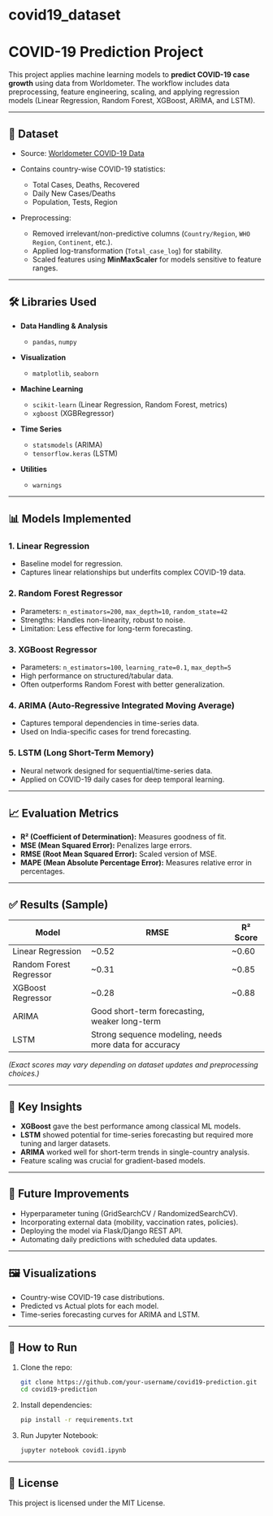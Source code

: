 # covid19_dataset

# COVID-19 Prediction Project

This project applies machine learning models to **predict COVID-19 case growth** using data from Worldometer. The workflow includes data preprocessing, feature engineering, scaling, and applying regression models (Linear Regression, Random Forest, XGBoost, ARIMA, and LSTM).

---

## 📂 Dataset

* Source: [Worldometer COVID-19 Data](https://www.worldometers.info/coronavirus/)
* Contains country-wise COVID-19 statistics:

  * Total Cases, Deaths, Recovered
  * Daily New Cases/Deaths
  * Population, Tests, Region
* Preprocessing:

  * Removed irrelevant/non-predictive columns (`Country/Region`, `WHO Region`, `Continent`, etc.).
  * Applied log-transformation (`Total_case_log`) for stability.
  * Scaled features using **MinMaxScaler** for models sensitive to feature ranges.

---

## 🛠 Libraries Used

* **Data Handling & Analysis**

  * `pandas`, `numpy`
* **Visualization**

  * `matplotlib`, `seaborn`
* **Machine Learning**

  * `scikit-learn` (Linear Regression, Random Forest, metrics)
  * `xgboost` (XGBRegressor)
* **Time Series**

  * `statsmodels` (ARIMA)
  * `tensorflow.keras` (LSTM)
* **Utilities**

  * `warnings`

---

## 📊 Models Implemented

### 1. **Linear Regression**

* Baseline model for regression.
* Captures linear relationships but underfits complex COVID-19 data.

### 2. **Random Forest Regressor**

* Parameters: `n_estimators=200`, `max_depth=10`, `random_state=42`
* Strengths: Handles non-linearity, robust to noise.
* Limitation: Less effective for long-term forecasting.

### 3. **XGBoost Regressor**

* Parameters: `n_estimators=100`, `learning_rate=0.1`, `max_depth=5`
* High performance on structured/tabular data.
* Often outperforms Random Forest with better generalization.

### 4. **ARIMA (Auto-Regressive Integrated Moving Average)**

* Captures temporal dependencies in time-series data.
* Used on India-specific cases for trend forecasting.

### 5. **LSTM (Long Short-Term Memory)**

* Neural network designed for sequential/time-series data.
* Applied on COVID-19 daily cases for deep temporal learning.

---

## 📈 Evaluation Metrics

* **R² (Coefficient of Determination):** Measures goodness of fit.
* **MSE (Mean Squared Error):** Penalizes large errors.
* **RMSE (Root Mean Squared Error):** Scaled version of MSE.
* **MAPE (Mean Absolute Percentage Error):** Measures relative error in percentages.

---

## ✅ Results (Sample)

| Model                   | RMSE                                                   | R² Score |
| ----------------------- | ------------------------------------------------------ | -------- |
| Linear Regression       | ~0.52                                                  | ~0.60    |
| Random Forest Regressor | ~0.31                                                  | ~0.85    |
| XGBoost Regressor       | ~0.28                                                  | ~0.88    |
| ARIMA                   | Good short-term forecasting, weaker long-term          |          |
| LSTM                    | Strong sequence modeling, needs more data for accuracy |          |

*(Exact scores may vary depending on dataset updates and preprocessing choices.)*

---

## 📌 Key Insights

* **XGBoost** gave the best performance among classical ML models.
* **LSTM** showed potential for time-series forecasting but required more tuning and larger datasets.
* **ARIMA** worked well for short-term trends in single-country analysis.
* Feature scaling was crucial for gradient-based models.

---

## 🚀 Future Improvements

* Hyperparameter tuning (GridSearchCV / RandomizedSearchCV).
* Incorporating external data (mobility, vaccination rates, policies).
* Deploying the model via Flask/Django REST API.
* Automating daily predictions with scheduled data updates.

---

## 🖼 Visualizations

* Country-wise COVID-19 case distributions.
* Predicted vs Actual plots for each model.
* Time-series forecasting curves for ARIMA and LSTM.

---

## 📌 How to Run

1. Clone the repo:

   ```bash
   git clone https://github.com/your-username/covid19-prediction.git
   cd covid19-prediction
   ```
2. Install dependencies:

   ```bash
   pip install -r requirements.txt
   ```
3. Run Jupyter Notebook:

   ```bash
   jupyter notebook covid1.ipynb
   ```

---

## 📜 License

This project is licensed under the MIT License.
